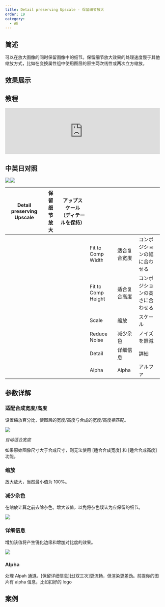 ```yaml
---
title: Detail preserving Upscale - 保留细节放大
order: 19
category:
  - AE
---
```


## 简述

可以在放大图像的同时保留图像中的细节。保留细节放大效果的处理速度慢于其他缩放方式，比如在变换属性组中使用图层的原生两次线性或两次立方缩放。

## 效果展示

## 教程

<iframe src="https://player.bilibili.com/player.html?bvid=BV1e34y1X7Vj&page=72&high_quality=1" width="100%" allowfullscreen="allowfullscreen" frameborder="0"></iframe>

## 中英日对照

![](https://mir.yuelili.com/wp-content/uploads/user/AE/effects/AE-Effects-Distort-Detail_preserving_Upscale.png)![](https://mir.yuelili.com/wp-content/uploads/user/AE/effects/AE-Effects-Distort-Detail_preserving_Upscale_cn.png)

| Detail preserving Upscale | 保留细节放大 | アップスケール（ディテールを保持） |                    |              |                                |
| ------------------------- | ------------ | ---------------------------------- | ------------------ | ------------ | ------------------------------ |
|                           |              |                                    | Fit to Comp Width  | 适合复合宽度 | コンポジションの幅に合わせる   |
|                           |              |                                    | Fit to Comp Height | 适合复合高度 | コンポジションの高さに合わせる |
|                           |              |                                    | Scale              | 缩放         | スケール                       |
|                           |              |                                    | Reduce Noise       | 减少杂色     | ノイズを軽減                   |
|                           |              |                                    | Detail             | 详细信息     | 詳細                           |
|                           |              |                                    | Alpha              | Alpha        | アルファ                       |

## 参数详解

### 适配合成宽度/高度

设置缩放百分比，使图层的宽度/高度与合成的宽度/高度相匹配。

![](https://cdn.yuelili.com/20211225191736.png)

_自动适合宽度_

如果原始图像尺寸大于合成尺寸，则无法使用 [适合合成宽度] 和 [适合合成高度] 功能。

### 缩放

放大放大，当然最小值为 100%。

### 减少杂色

在缩放计算之前去除杂色。增大该值，以免将杂色误认为应保留的细节。

![](https://cdn.yuelili.com/20211225192033.png)

### 详细信息

增加该值将产生锐化边缘和增加对比度的效果。

![](https://cdn.yuelili.com/20211225192318.png)

### Alpha

处理 Alpah 通道。[保留详细信息]比[双三次]更流畅，但渲染更差劲。前提你的图片有 alpha 信息，比如扣好的 logo

## 案例
